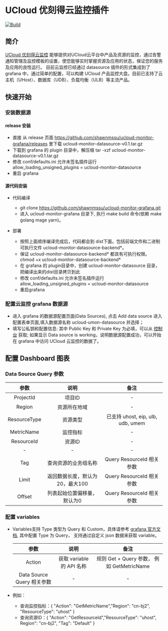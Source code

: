 # UCloud 优刻得云监控插件

[![Build](https://github.com/grafana/grafana-starter-datasource-backend/workflows/CI/badge.svg)](https://github.com/grafana/grafana-datasource-backend/actions?query=workflow%3A%22CI%22)


## 简介
 [UCloud 优刻得云监控](https://docs.ucloud.cn/umon/README) 能够提供对UCloud云平台中产品及资源的监控，通过告警通知管理及监控模板的设置，使您能够实时掌握资源及应用的状态，保证您的服务及应用的良性运行。
 目前云监控已经通过 datasource 插件的形式集成到了 grafana 中，通过简单的配置，可以构建 UCloud 产品监控大盘。目前已支持了云主机（UHost）、数据库（UDB）、负载均衡（ULB）等主流产品。

## 快速开始

### 安装数据源 

#### release 安装

- 直接 从 release 页面 https://github.com/shawnmssu/ucloud-monitor-grafana/releases 里下载 ucloud-monitor-datasource-v0.1.tar.gz
- 下载到 grafana 的 plugin 目录中，解压缩 tar -xzf ucloud-monitor-datasource-v0.1.tar.gz
- 修改 conf/defaults.ini 允许未签名插件运行
   allow_loading_unsigned_plugins = ucloud-monitor-datasource
- 重启 grafana

#### 源代码安装

- 代码编译
    - git clone https://github.com/shawnmssu/ucloud-monitor-grafana.git
    - 进入 ucloud-monitor-grafana 目录下, 执行 make build 命令(依赖 make golang mage yarn)。

- 部署 
   - 按照上面顺序编译完成后，代码都会到 dist下面。包括前端文件和二进制可执行文件 ucloud-monitor-datasource-backend*。 
   - 保证 ucloud-monitor-datasource-backend* 都具有可执行权限。chmod +x ucloud-monitor-datasource-backend*
   - 在 grafana 的 plugin目录中，创建 ucloud-monitor-datasource 目录，把编译出来的dist目录拷贝到此
   - 修改 conf/defaults.ini 允许未签名插件运行 
     allow_loading_unsigned_plugins = ucloud-monitor-datasource 
   - 重启grafana

### 配置云监控 grafana 数据源
  - 进入 grafana 的数据源配置页面(Data Sources), 点击 Add data source 进入配置表单页面,填入数据源名称 ucloud-umon-datasource 并选择； 
  - 填写公私钥和配置信息:
    其中 Public Key 和 Private Key 为必填，可以从 [控制台](https://console.ucloud.cn/uapi/apikey) 获取;
    如果显示 Data source is working，说明数据源配置成功，可以开始在 grafana 中访问 UCloud 云监控的数据了。
    
## 配置 Dashboard 图表
### Data Source Query 参数
   |  参数   | 说明  | 备注|
   |  :----:  | :----:  | :----:|
   | ProjectId  | 项目ID | - |
   | Region | 资源所在地域 | - |
   | ResourceType  | 资源类型 | 已支持 uhost, eip, ulb, udb, umem |
   | MetricName  | 监控指标 | - |
   | ResourceId  | 资源ID | - |
   |  - | - | - |
   | Tag  | 查询资源的业务组名称 | Query ResourceId 相关参数|
   | Limit  | 返回数据长度，默认为20，最大100 | Query ResourceId 相关参数 |
   | Offset  | 列表起始位置偏移量，默认为0 | Query ResourceId 相关参数 |

### 配置 variables
- Variables支持 Type 类型为 Query 和 Custom，具体请参考 [grafana 官方文档](https://grafana.com/docs/grafana/latest/variables/variable-types/),
  其中配置 Type 为 Query， 支持通过自定义 json 数据来获取 variable。
  
  |  参数   | 说明  | 备注|
  |  :----:  | :----:  | :----:|
  | Action  | 获取 variable 的 API 名称 | 规则 Get + Query 参数， 例如 GetMetricName |
  | Data Source Query 相关参数  | - | - |

-  例如：
   - 查询监控指标：{ "Action": "GetMetricName","Region": "cn-bj2", "ResourceType": "uhost" }
   - 查询资源ID：{ "Action": "GetResourceId","ResourceType": "uhost", Region": "cn-bj2", "Tag": "Default" }
